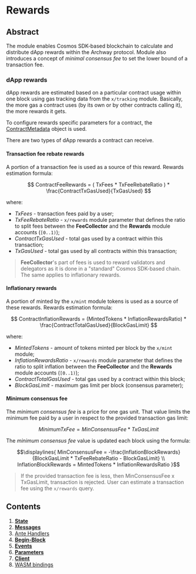 <!--
order: 0
title: Rewards Overview
parent:
  title: "rewards"
-->

# Rewards

## Abstract

The module enables Cosmos SDK-based blockchain to calculate and distribute dApp rewards within the Archway protocol.
Module also introduces a concept of *minimal consensus fee* to set the lower bound of a transaction fee.

### dApp rewards

dApp rewards are estimated based on a particular contract usage within one block using gas tracking data from the `x/tracking` module.
Basically, the more gas a contract uses (by its own or by other contracts calling it), the more rewards it gets.

To configure rewards specific parameters for a contract, the [ContractMetadata](01_state.md#ContractMetadata) object is used.

There are two types of dApp rewards a contract can receive.

#### Transaction fee rebate rewards

A portion of a transaction fee is used as a source of this reward. Rewards estimation formula:

$$
ContractFeeRewards = ( TxFees * TxFeeRebateRatio ) * \frac{ContractTxGasUsed}{TxGasUsed}
$$

where:

* *TxFees* - transaction fees paid by a user;
* *TxFeeRebateRatio* - `x/rewards` module parameter that defines the ratio to split fees between the **FeeCollector** and the **Rewards** module accounts (`[0..1)`);
* *ContractTxGasUsed* - total gas used by a contract within this transaction;
* *TxGasUsed* - total gas used by all contracts within this transaction;

> **FeeCollector**'s part of fees is used to reward validators and delegators as it is done in a "standard" Cosmos SDK-based chain. The same applies to inflationary rewards.

#### Inflationary rewards

A portion of minted by the `x/mint` module tokens is used as a source of these rewards. Rewards estimation formula:

$$
ContractInflationRewards = (MintedTokens * InflationRewardsRatio) * \frac{ContractTotalGasUsed}{BlockGasLimit}
$$

where:

* *MintedTokens* - amount of tokens minted per block by the `x/mint` module;
* *InflationRewardsRatio* - `x/rewards` module parameter that defines the ratio to split inflation between the **FeeCollector** and the **Rewards** module accounts (`[0..1)`);
* *ContractTotalGasUsed* - total gas used by a contract within this block;
* *BlockGasLimit* - maximum gas limit per block (consensus parameter);

#### Minimum consensus fee

The *minimum consensus fee* is a price for one gas unit. That value limits the minimum fee paid by a user in respect to the provided transaction gas limit:

$$
MinimumTxFee = MinConsensusFee * TxGasLimit
$$

The *minimum consensus fee* value is updated each block using the formula:

$$\displaylines{
MinConsensusFee = -\frac{InflationBlockRewards}{BlockGasLimit * TxFeeRebateRatio - BlockGasLimit} \\
InflationBlockRewards = MintedTokens * InflationRewardsRatio
}$$

> If the provided transaction fee is less, then MinConsensusFee x TxGasLimit, transaction is rejected.
> User can estimate a transaction fee using the `x/rewards` query.

## Contents

1. **[State](01_state.md)**
2. **[Messages](02_messages.md)**
3. [Ante Handlers](03_ante_handlers.md)
4. **[Begin-Block](04_begin_block.md)**
5. **[Events](05_events.md)**
6. **[Parameters](06_params.md)**
7. **[Client](07_client.md)**
8. [WASM bindings](08_wasm_bindings.md)
